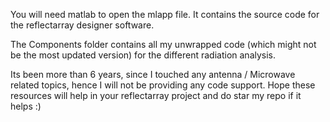 You will need matlab to open the mlapp file. It contains the source code for the reflectarray designer software.

The Components folder contains all my unwrapped code (which might not be the most updated version) for the different radiation analysis.

Its been more than 6 years, since I touched any antenna / Microwave related topics, hence I will not be providing any code support. 
Hope these resources will help in your reflectarray project and do star my repo if it helps :) 
